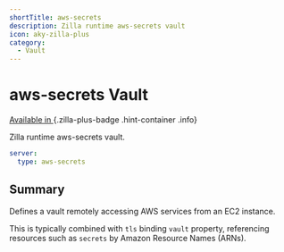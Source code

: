 ```yaml
---
shortTitle: aws-secrets
description: Zilla runtime aws-secrets vault
icon: aky-zilla-plus
category:
  - Vault
---
```


# aws-secrets Vault

[Available in <ZillaPlus/>](https://www.aklivity.io/products/zilla-plus)
{.zilla-plus-badge .hint-container .info}

Zilla runtime aws-secrets vault.

```yaml {2}
server:
  type: aws-secrets
```

## Summary

Defines a vault remotely accessing AWS services from an EC2 instance.

This is typically combined with `tls` binding `vault` property, referencing resources such as `secrets` by Amazon Resource Names (ARNs).
